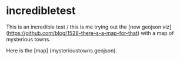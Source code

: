 incredibletest
==============

This is an incredible test /  this is me trying out the [new geojson viz] (https://github.com/blog/1528-there-s-a-map-for-that) with a map of mysterious towns. 

Here is the [map] (mysterioustowns.geojson). 
